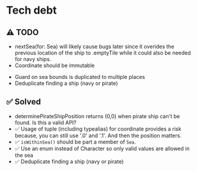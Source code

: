 # Tech debt

## ⚠️ TODO
- nextSea(for: Sea) will likely cause bugs later since it overides the previous location of the ship to .emptyTile while it could also be needed for navy ships.
- Coordinate should be immutable

* Guard on sea bounds is duplicated to multiple places
* Deduplicate finding a ship (navy or pirate)

## ✅ Solved
- determinePirateShipPosition returns (0,0) when pirate ship can't be found. Is this a valid API?
- ✅ Usage of tuple (including typealias) for coordinate provides a risk because, you can still use '.0' and '.1'. And then the position matters.
- ✅ `isWithinSea()` should be part a member of `Sea`.
- ✅ Use an enum instead of Character so only valid values are allowed in the sea
- ✅ Deduplicate finding a ship (navy or pirate)
